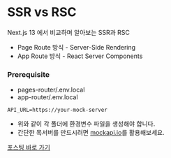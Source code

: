 # SSR vs RSC

Next.js 13 에서 비교하며 알아보는 SSR과 RSC

- Page Route 방식 - Server-Side Rendering
- App Route 방식 - React Server Components

### Prerequisite

- pages-router/.env.local
- app-router/.env.local

```
API_URL=https://your-mock-server
```

- 위와 같이 각 폴더에 환경변수 파일을 생성해야 합니다.
- 간단한 목서버를 만드시려면 [mockapi.io](https://mockapi.io)를 활용해보세요.

[포스팅 바로 가기](https://haesoo9410.tistory.com/404)
